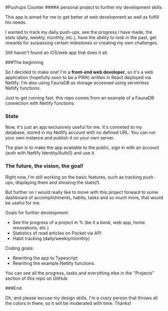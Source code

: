 #Pushups Counter
####A personal project to further my development skills 

This app is aimed for me to get better at web development as well as fulfill his needs. 

I wanted to track my daily push-ups, see the progress I have made, the stats (daily, weekly, monthly, etc.), have the ability to look in the past, get rewards for surpassing certain milestones or creating my own challenges. 

Still haven't found an iOS/web app that does it all. 

###The beginning

So I decided to make one! I'm a **front-end web developer**, so it's a web application (hopefully soon to be a PWA) written in React deployed via Netlify. I'm also using FaunaDB as storage accessed using serverless Netlify functions. 

Just to get running fast, this repo comes from an example of a FaunaDB connection with Netlify functions. 

### State

Now, it's just an app exclusively useful for me. It's conneted to my database, stored in my Netlify account with no defined URL. You can run your own instance and publish it on your own server. 

The plan is to make the app available to the public, sign in with an account (auth with Netlify Identity/Auth0) and use it.

### The future, the vision, the goal!

Right now, I'm still working on the basic features, such as tracking push-ups, displaying them and showing the stats(!). 

But further on I would really like to move with this project forward to some dashboard of accomplishments, habits, tasks and so much more, that would be useful for me.

Goals for further development: 
- See the progress of a project in % (be it a book, web app, home renovations, etc.)
- Statistics of read articles on Pocket via API
- Habit tracking (daily/weekly/monthly)

Coding goals:
- Rewriting the app to Typescript
- Rewriting the example Netlify functions

You can see all the progress, tasks and everything else in the "Projects" section of this repo on GitHub.

###End

Oh, and please excuse my design skills. I'm a crazy person that throws all the colors in there, so it will be moderated with time. Thanks!